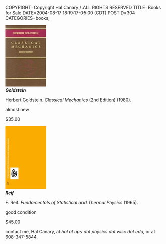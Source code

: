 COPYRIGHT=Copyright Hal Canary / ALL RIGHTS RESERVED
TITLE=Books for Sale
DATE=2004-08-17 18:19:17-05:00 (CDT)
POSTID=304
CATEGORIES=books;

[![[book cover]](/images/books-goldstein.jpg)](/isbn/?0201029189)  
**_Goldstein_**

Herbert Goldstein. _Classical Mechanics_ (2nd Edition) (1980).

almost new

$35.00

[![[book cover]](/images/books-reif.jpg)](/isbn/?0070518009)  
**_Reif_**

F. Reif. _Fundamentals of Statistical and Thermal Physics_ (1965).

good condition

$45.00

contact me, Hal Canary, at _hal at ups dot physics dot wisc dot edu_, or at 608-347-5844.
